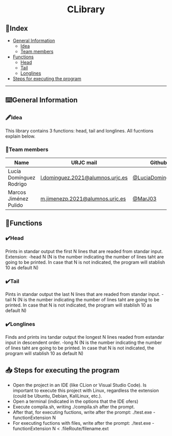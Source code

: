 # <p align="center"> CLibrary </p>
## 📑Index
- [General Information](#%EF%B8%8Fgeneral-information)
  - [Idea](#%EF%B8%8Fidea)
  - [Team members](#team-members)
- [Functions](#functions)
  - [Head](#%EF%B8%8Fhead)
  - [Tail](#%EF%B8%8Ftail)
  - [Longlines](#%EF%B8%8Flonglines)
- [Steps for executing the program](#-steps-for-executing-the-program)


***   
## ⌨️General Information

### 🖋️Idea
This library contains 3 functions: head, tail and longlines. All fucntions explain below.


### 👷Team members
| Name | URJC mail | Github user |
| ------------- | ------------- | ----------- |
| Lucía Domínguez Rodrigo| l.dominguez.2021@alumnos.urjc.es | [@LuciaDominguezRodrigo](https://github.com/LuciaDominguezRodrigo) |
| Marcos Jiménez Pulido  | m.jimenezp.2021@alumnos.urjc.es  | [@MarJ03](https://github.com/MarJ03) |

## 🚀Functions
### ✔️Head
Prints in standar output the first N lines that are readed from standar input. Extension: -head N (N is the number indicating the number of lines taht are going to be printed. In case that N is not indicated, the program will stablish 10 as default N)
### ✔️Tail
Pints in standar output the last N lines that are readed from standar input.  -tail N (N is the number indicating the number of lines taht are going to be printed. In case that N is not indicated, the program will stablish 10 as default N)
### ✔️Longlines
Finds and prints ins tandar output the longest N lines readed from estandar input in descendent order.  -long N (N is the number indicating the number of lines taht are going to be printed. In case that N is not indicated, the program will stablish 10 as default N)

## 📥 Steps for executing the program
 - Open the project in an IDE (like CLion or Visual Studio Code). Is important to execute this project with Linux, regardless the extension (could be Ubuntu, Debian, KaliLinux, etc.).
 - Open a terminal (indicated in the options that the IDE ofers)
 - Execute compila.sh, writing ./compila.sh after the prompt.
 - After that, for executing fuctions, write after the prompt: ./test.exe -functionExtension N
 - For executing fuctions with files, write after the prompt: ./test.exe -functionExtension N < .fileRoute/filename.ext
